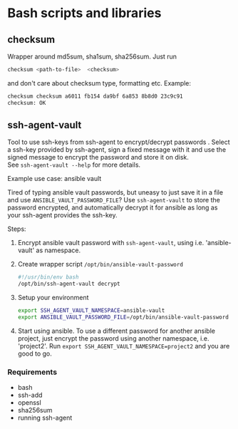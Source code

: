 # Bash scripts and libraries

## checksum

Wrapper around md5sum, sha1sum, sha256sum. Just run

```bash
checksum <path-to-file>  <checksum>
```

and don't care about checksum type, formatting etc. Example:

```bash
checksum checksum a6011 fb154 da9bf 6a853 8b8d0 23c9c91
checksum: OK
```

## ssh-agent-vault

Tool to use ssh-keys from ssh-agent to encrypt/decrypt passwords
.
Select a ssh-key provided by ssh-agent, sign a fixed message with it and use
the signed message to encrypt the password and store it on disk.  
See `ssh-agent-vault --help` for more details.

Example use case: ansible vault

Tired of typing ansible vault passwords, but uneasy to just save it in a file and use
`ANSIBLE_VAULT_PASSWORD_FILE`? Use `ssh-agent-vault` to store the password encrypted,
and automatically decrypt it for ansible as long as your ssh-agent provides the ssh-key.

Steps:

1. Encrypt ansible vault password with `ssh-agent-vault`, using i.e. 'ansible-vault' as namespace.
2. Create wrapper script `/opt/bin/ansible-vault-password`

   ```bash
   #!/usr/bin/env bash
   /opt/bin/ssh-agent-vault decrypt
   ```

3. Setup your environment

   ```bash
   export SSH_AGENT_VAULT_NAMESPACE=ansible-vault
   export ANSIBLE_VAULT_PASSWORD_FILE=/opt/bin/ansible-vault-password
   ```

4. Start using ansible. To use a different password for another ansible project,
   just encrypt the password using another namespace, i.e. 'project2'.
   Run `export SSH_AGENT_VAULT_NAMESPACE=project2` and you are good to go.  

### Requirements

- bash
- ssh-add
- openssl
- sha256sum
- running ssh-agent
